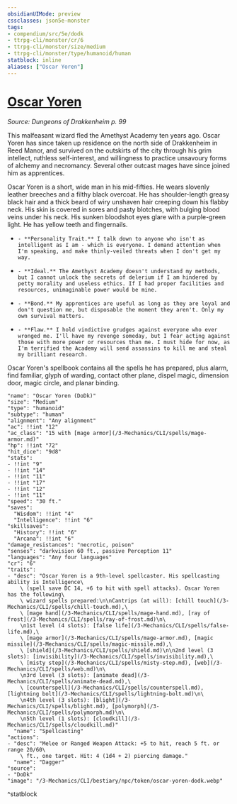 ```yaml
---
obsidianUIMode: preview
cssclasses: json5e-monster
tags:
- compendium/src/5e/dodk
- ttrpg-cli/monster/cr/6
- ttrpg-cli/monster/size/medium
- ttrpg-cli/monster/type/humanoid/human
statblock: inline
aliases: ["Oscar Yoren"]
---
```

# [Oscar Yoren](3-Mechanics\CLI\bestiary\npc/oscar-yoren-dodk.md)
*Source: Dungeons of Drakkenheim p. 99*  

This malfeasant wizard fled the Amethyst Academy ten years ago. Oscar Yoren has since taken up residence on the north side of Drakkenheim in Reed Manor, and survived on the outskirts of the city through his grim intellect, ruthless self-interest, and willingness to practice unsavoury forms of alchemy and necromancy. Several other outcast mages have since joined him as apprentices.

Oscar Yoren is a short, wide man in his mid-fifties. He wears slovenly leather breeches and a filthy black overcoat. He has shoulder-length greasy black hair and a thick beard of wiry unshaven hair creeping down his flabby neck. His skin is covered in sores and pasty blotches, with bulging blood veins under his neck. His sunken bloodshot eyes glare with a purple-green light. He has yellow teeth and fingernails.

-     - **Personality Trait.** I talk down to anyone who isn't as intelligent as I am - which is everyone. I demand attention when I'm speaking, and make thinly-veiled threats when I don't get my way.    
-     - **Ideal.** The Amethyst Academy doesn't understand my methods, but I cannot unlock the secrets of delerium if I am hindered by petty morality and useless ethics. If I had proper facilities and resources, unimaginable power would be mine.    
-     - **Bond.** My apprentices are useful as long as they are loyal and don't question me, but disposable the moment they aren't. Only my own survival matters.    
-     - **Flaw.** I hold vindictive grudges against everyone who ever wronged me. I'll have my revenge someday, but I fear acting against those with more power or resources than me. I must hide for now, as I'm terrified the Academy will send assassins to kill me and steal my brilliant research.    

Oscar Yoren's spellbook contains all the spells he has prepared, plus alarm, find familiar, glyph of warding, contact other plane, dispel magic, dimension door, magic circle, and planar binding.

```statblock
"name": "Oscar Yoren (DoDk)"
"size": "Medium"
"type": "humanoid"
"subtype": "human"
"alignment": "Any alignment"
"ac": !!int "12"
"ac_class": "15 with [mage armor](/3-Mechanics/CLI/spells/mage-armor.md)"
"hp": !!int "72"
"hit_dice": "9d8"
"stats":
- !!int "9"
- !!int "14"
- !!int "11"
- !!int "17"
- !!int "12"
- !!int "11"
"speed": "30 ft."
"saves":
  "Wisdom": !!int "4"
  "Intelligence": !!int "6"
"skillsaves":
  "History": !!int "6"
  "Arcana": !!int "6"
"damage_resistances": "necrotic, poison"
"senses": "darkvision 60 ft., passive Perception 11"
"languages": "Any four languages"
"cr": "6"
"traits":
- "desc": "Oscar Yoren is a 9th-level spellcaster. His spellcasting ability is Intelligence\
    \ (spell save DC 14, +6 to hit with spell attacks). Oscar Yoren has the following\
    \ wizard spells prepared:\n\nCantrips (at will): [chill touch](/3-Mechanics/CLI/spells/chill-touch.md),\
    \ [mage hand](/3-Mechanics/CLI/spells/mage-hand.md), [ray of frost](/3-Mechanics/CLI/spells/ray-of-frost.md)\n\
    \n1st level (4 slots): [false life](/3-Mechanics/CLI/spells/false-life.md),\
    \ [mage armor](/3-Mechanics/CLI/spells/mage-armor.md), [magic missile](/3-Mechanics/CLI/spells/magic-missile.md),\
    \ [shield](/3-Mechanics/CLI/spells/shield.md)\n\n2nd level (3 slots): [invisibility](/3-Mechanics/CLI/spells/invisibility.md),\
    \ [misty step](/3-Mechanics/CLI/spells/misty-step.md), [web](/3-Mechanics/CLI/spells/web.md)\n\
    \n3rd level (3 slots): [animate dead](/3-Mechanics/CLI/spells/animate-dead.md),\
    \ [counterspell](/3-Mechanics/CLI/spells/counterspell.md), [lightning bolt](/3-Mechanics/CLI/spells/lightning-bolt.md)\n\
    \n4th level (3 slots): [blight](/3-Mechanics/CLI/spells/blight.md), [polymorph](/3-Mechanics/CLI/spells/polymorph.md)\n\
    \n5th level (1 slots): [cloudkill](/3-Mechanics/CLI/spells/cloudkill.md)"
  "name": "Spellcasting"
"actions":
- "desc": "Melee or Ranged Weapon Attack: +5 to hit, reach 5 ft. or range 20/60\
    \ ft., one target. Hit: 4 (1d4 + 2) piercing damage."
  "name": "Dagger"
"source":
- "DoDk"
"image": "/3-Mechanics/CLI/bestiary/npc/token/oscar-yoren-dodk.webp"
```
^statblock